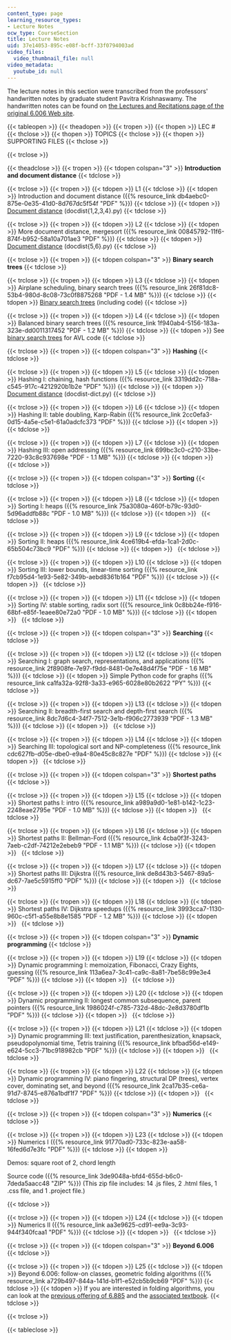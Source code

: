 ```yaml
---
content_type: page
learning_resource_types:
- Lecture Notes
ocw_type: CourseSection
title: Lecture Notes
uid: 37e14053-895c-e08f-bcff-33f0794003ad
video_files:
  video_thumbnail_file: null
video_metadata:
  youtube_id: null
---
```


The lecture notes in this section were transcribed from the professors' handwritten notes by graduate student Pavitra Krishnaswamy. The handwritten notes can be found on [the Lectures and Recitations page of the original 6.006 Web site](http://6.006.scripts.mit.edu/spring08/wiki/index.php?title=Lectures_and_Recitations).

{{< tableopen >}}
{{< theadopen >}}
{{< tropen >}}
{{< thopen >}}
LEC #
{{< thclose >}}
{{< thopen >}}
TOPICS
{{< thclose >}}
{{< thopen >}}
SUPPORTING FILES
{{< thclose >}}

{{< trclose >}}

{{< theadclose >}}
{{< tropen >}}
{{< tdopen colspan="3" >}}
**Introduction and document distance**
{{< tdclose >}}

{{< trclose >}}
{{< tropen >}}
{{< tdopen >}}
L1
{{< tdclose >}}
{{< tdopen >}}
Introduction and document distance ({{% resource_link db4aebc0-875e-0e35-41d0-8d767dc5f54f "PDF" %}})
{{< tdclose >}}
{{< tdopen >}}
[Document distance](/ans7870/6/6.006/s08/lecturenotes/dd_prog1.htm) (docdist{1,2,3,4}.py)
{{< tdclose >}}

{{< trclose >}}
{{< tropen >}}
{{< tdopen >}}
L2
{{< tdclose >}}
{{< tdopen >}}
More document distance, mergesort ({{% resource_link 00845792-11f6-874f-b952-58a10a701ae3 "PDF" %}})
{{< tdclose >}}
{{< tdopen >}}
[Document distance](/ans7870/6/6.006/s08/lecturenotes/dd_prog5.htm) (docdist{5,6}.py)
{{< tdclose >}}

{{< trclose >}}
{{< tropen >}}
{{< tdopen colspan="3" >}}
**Binary search trees**
{{< tdclose >}}

{{< trclose >}}
{{< tropen >}}
{{< tdopen >}}
L3
{{< tdclose >}}
{{< tdopen >}}
Airplane scheduling, binary search trees ({{% resource_link 26f81dc8-53b4-980d-8c08-73c0f8875268 "PDF - 1.4 MB" %}})
{{< tdclose >}}
{{< tdopen >}}
[Binary search trees](/ans7870/6/6.006/s08/lecturenotes/search.htm) (including code)
{{< tdclose >}}

{{< trclose >}}
{{< tropen >}}
{{< tdopen >}}
L4
{{< tdclose >}}
{{< tdopen >}}
Balanced binary search trees ({{% resource_link 1f940ab4-5156-183a-323e-dd0011317452 "PDF - 1.2 MB" %}})
{{< tdclose >}}
{{< tdopen >}}
See [binary search trees](/ans7870/6/6.006/s08/lecturenotes/search.htm) for AVL code
{{< tdclose >}}

{{< trclose >}}
{{< tropen >}}
{{< tdopen colspan="3" >}}
**Hashing**
{{< tdclose >}}

{{< trclose >}}
{{< tropen >}}
{{< tdopen >}}
L5
{{< tdclose >}}
{{< tdopen >}}
Hashing I: chaining, hash functions ({{% resource_link 3319dd2c-718a-c545-917c-4212920b1b2e "PDF" %}})
{{< tdclose >}}
{{< tdopen >}}
[Document distance](/ans7870/6/6.006/s08/lecturenotes/dd_dict.htm) (docdist-dict.py)
{{< tdclose >}}

{{< trclose >}}
{{< tropen >}}
{{< tdopen >}}
L6
{{< tdclose >}}
{{< tdopen >}}
Hashing II: table doubling, Karp-Rabin ({{% resource_link 2cc0efa3-0d15-4a5e-c5e1-61a0adcfc373 "PDF" %}})
{{< tdclose >}}
{{< tdopen >}}
 
{{< tdclose >}}

{{< trclose >}}
{{< tropen >}}
{{< tdopen >}}
L7
{{< tdclose >}}
{{< tdopen >}}
Hashing III: open addressing ({{% resource_link 699bc3c0-c210-33be-7220-93c8c937698e "PDF - 1.1 MB" %}})
{{< tdclose >}}
{{< tdopen >}}
 
{{< tdclose >}}

{{< trclose >}}
{{< tropen >}}
{{< tdopen colspan="3" >}}
**Sorting**
{{< tdclose >}}

{{< trclose >}}
{{< tropen >}}
{{< tdopen >}}
L8
{{< tdclose >}}
{{< tdopen >}}
Sorting I: heaps ({{% resource_link 75a3080a-460f-b79c-93d0-5d96addfb88c "PDF - 1.0 MB" %}})
{{< tdclose >}}
{{< tdopen >}}
 
{{< tdclose >}}

{{< trclose >}}
{{< tropen >}}
{{< tdopen >}}
L9
{{< tdclose >}}
{{< tdopen >}}
Sorting II: heaps ({{% resource_link 4ce619b4-efda-1ca1-2d0c-65b504c73bc9 "PDF" %}})
{{< tdclose >}}
{{< tdopen >}}
 
{{< tdclose >}}

{{< trclose >}}
{{< tropen >}}
{{< tdopen >}}
L10
{{< tdclose >}}
{{< tdopen >}}
Sorting III: lower bounds, linear-time sorting ({{% resource_link f7cb95d4-1e93-5e82-349b-aebd8361b164 "PDF" %}})
{{< tdclose >}}
{{< tdopen >}}
 
{{< tdclose >}}

{{< trclose >}}
{{< tropen >}}
{{< tdopen >}}
L11
{{< tdclose >}}
{{< tdopen >}}
Sorting IV: stable sorting, radix sort ({{% resource_link 0c8bb24e-f916-68bf-e85f-1eaee80e72a0 "PDF - 1.0 MB" %}})
{{< tdclose >}}
{{< tdopen >}}
 
{{< tdclose >}}

{{< trclose >}}
{{< tropen >}}
{{< tdopen colspan="3" >}}
**Searching**
{{< tdclose >}}

{{< trclose >}}
{{< tropen >}}
{{< tdopen >}}
L12
{{< tdclose >}}
{{< tdopen >}}
Searching I: graph search, representations, and applications ({{% resource_link 2f8908fe-7e97-f9dd-8481-0e7e48d4f75e "PDF - 1.6 MB" %}})
{{< tdclose >}}
{{< tdopen >}}
Simple Python code for graphs ({{% resource_link ca1fa32a-92f8-3a33-e965-6028e80b2622 "PY" %}})
{{< tdclose >}}

{{< trclose >}}
{{< tropen >}}
{{< tdopen >}}
L13
{{< tdclose >}}
{{< tdopen >}}
Searching II: breadth-first search and depth-first search ({{% resource_link 8dc7d6c4-34f7-7512-3e1b-f906c2773939 "PDF - 1.3 MB" %}})
{{< tdclose >}}
{{< tdopen >}}
 
{{< tdclose >}}

{{< trclose >}}
{{< tropen >}}
{{< tdopen >}}
L14
{{< tdclose >}}
{{< tdopen >}}
Searching III: topological sort and NP-completeness ({{% resource_link cdc627fb-d05e-dbe0-e9a4-80e45c8c827e "PDF" %}})
{{< tdclose >}}
{{< tdopen >}}
 
{{< tdclose >}}

{{< trclose >}}
{{< tropen >}}
{{< tdopen colspan="3" >}}
**Shortest paths**
{{< tdclose >}}

{{< trclose >}}
{{< tropen >}}
{{< tdopen >}}
L15
{{< tdclose >}}
{{< tdopen >}}
Shortest paths I: intro ({{% resource_link a989a9d0-1e81-b142-1c23-2248eae2795e "PDF - 1.0 MB" %}})
{{< tdclose >}}
{{< tdopen >}}
 
{{< tdclose >}}

{{< trclose >}}
{{< tropen >}}
{{< tdopen >}}
L16
{{< tdclose >}}
{{< tdopen >}}
Shortest paths II: Bellman-Ford ({{% resource_link 4cba0f3f-3243-7aeb-c2df-74212e2ebeb9 "PDF - 1.1 MB" %}})
{{< tdclose >}}
{{< tdopen >}}
 
{{< tdclose >}}

{{< trclose >}}
{{< tropen >}}
{{< tdopen >}}
L17
{{< tdclose >}}
{{< tdopen >}}
Shortest paths III: Dijkstra ({{% resource_link de8d43b3-5467-89a5-dc67-7ae5c5915ff0 "PDF" %}})
{{< tdclose >}}
{{< tdopen >}}
 
{{< tdclose >}}

{{< trclose >}}
{{< tropen >}}
{{< tdopen >}}
L18
{{< tdclose >}}
{{< tdopen >}}
Shortest paths IV: Dijkstra speedups ({{% resource_link 3993cca7-1130-960c-c5f1-a55e8b8e1585 "PDF - 1.2 MB" %}})
{{< tdclose >}}
{{< tdopen >}}
 
{{< tdclose >}}

{{< trclose >}}
{{< tropen >}}
{{< tdopen colspan="3" >}}
**Dynamic programming**
{{< tdclose >}}

{{< trclose >}}
{{< tropen >}}
{{< tdopen >}}
L19
{{< tdclose >}}
{{< tdopen >}}
Dynamic programming I: memoization, Fibonacci, Crazy Eights, guessing ({{% resource_link 113a6ea7-3c41-ca9c-8a81-7be58c99e3e4 "PDF" %}})
{{< tdclose >}}
{{< tdopen >}}
 
{{< tdclose >}}

{{< trclose >}}
{{< tropen >}}
{{< tdopen >}}
L20
{{< tdclose >}}
{{< tdopen >}}
Dynamic programming II: longest common subsequence, parent pointers ({{% resource_link 1986024f-c785-732d-48dc-2e8d3780df1b "PDF" %}})
{{< tdclose >}}
{{< tdopen >}}
 
{{< tdclose >}}

{{< trclose >}}
{{< tropen >}}
{{< tdopen >}}
L21
{{< tdclose >}}
{{< tdopen >}}
Dynamic programming III: text justification, parenthesization, knapsack, pseudopolynomial time, Tetris training ({{% resource_link bfbad56d-e149-e624-5cc3-71bc918982cb "PDF" %}})
{{< tdclose >}}
{{< tdopen >}}
 
{{< tdclose >}}

{{< trclose >}}
{{< tropen >}}
{{< tdopen >}}
L22
{{< tdclose >}}
{{< tdopen >}}
Dynamic programming IV: piano fingering, structural DP (trees), vertex cover, dominating set, and beyond ({{% resource_link 2ca17b35-ce6a-91d7-8745-e876a1bdf1f7 "PDF" %}})
{{< tdclose >}}
{{< tdopen >}}
 
{{< tdclose >}}

{{< trclose >}}
{{< tropen >}}
{{< tdopen colspan="3" >}}
**Numerics**
{{< tdclose >}}

{{< trclose >}}
{{< tropen >}}
{{< tdopen >}}
L23
{{< tdclose >}}
{{< tdopen >}}
Numerics I ({{% resource_link 91770ad0-733c-823e-aa58-16fed6d7e3fc "PDF" %}})
{{< tdclose >}}
{{< tdopen >}}


Demos: square root of 2, chord length

Source code ({{% resource_link 3de9048a-bfd4-655d-b6c0-7deda5aacc48 "ZIP" %}}) (This zip file includes: 14 .js files, 2 .html files, 1 .css file, and 1 .project file.)


{{< tdclose >}}

{{< trclose >}}
{{< tropen >}}
{{< tdopen >}}
L24
{{< tdclose >}}
{{< tdopen >}}
Numerics II ({{% resource_link aa3e9625-cd91-ee9a-3c93-944f340fcaa1 "PDF" %}})
{{< tdclose >}}
{{< tdopen >}}
 
{{< tdclose >}}

{{< trclose >}}
{{< tropen >}}
{{< tdopen colspan="3" >}}
**Beyond 6.006**
{{< tdclose >}}

{{< trclose >}}
{{< tropen >}}
{{< tdopen >}}
L25
{{< tdclose >}}
{{< tdopen >}}
Beyond 6.006: follow-on classes, geometric folding algorithms ({{% resource_link a729b497-844a-141d-b1f1-e52cb5b9cb69 "PDF" %}})
{{< tdclose >}}
{{< tdopen >}}
If you are interested in folding algorithms, you can look at the [previous offering of 6.885](http://courses.csail.mit.edu/6.885/fall07/) and the [associated textbook](http://www.gfalop.org/).
{{< tdclose >}}

{{< trclose >}}

{{< tableclose >}}